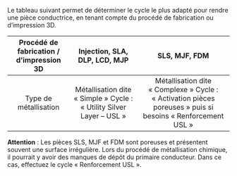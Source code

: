 Le tableau suivant permet de déterminer le cycle le plus adapté pour rendre une pièce conductrice, en tenant compte du procédé de fabrication ou d’impression 3D.

| Procédé de fabrication / d’impression 3D | Injection, SLA, DLP, LCD, MJP | SLS, MJF, FDM |
|:----------:|:---------:|:-------:|
|Type de métallisation |Métallisation dite « Simple » Cycle : « Utility Silver Layer – USL » |Métallisation dite « Complexe » Cycle : « Activation pièces poreuses » puis si besoins « Renforcement USL »

**Attention** : Les pièces SLS, MJF et FDM sont poreuses et présentent souvent une surface irrégulière. Lors du procédé de métallisation chimique, il pourrait y avoir des manques de dépôt du primaire conducteur. Dans ce cas, effectuez le cycle « Renforcement USL ».